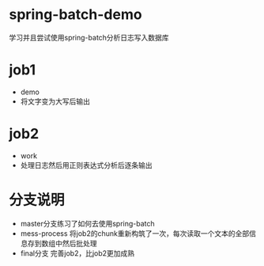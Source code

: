 # spring-batch-demo
学习并且尝试使用spring-batch分析日志写入数据库

# job1
* demo
* 将文字变为大写后输出

# job2
* work
* 处理日志然后用正则表达式分析后逐条输出

# 分支说明
* master分支练习了如何去使用spring-batch
* mess-process 将job2的chunk重新构筑了一次，每次读取一个文本的全部信息存到数组中然后批处理
* final分支 完善job2，比job2更加成熟
